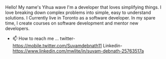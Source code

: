 Hello! My name's Yihua wave
I'm a developer that loves simplifying things. I love breaking down complex problems into simple, easy to understand solutions. I Currently live in Toronto as a software developer. In my spare time, I create courses on software development and mentor new developers.
- 📫 How to reach me ...
twitter-https://mobile.twitter.com/Suvamdebnath11
Linkedin-https://www.linkedin.com/mwlite/in/suvam-debnath-25763517a


<!---
suvam720/suvam720 is a ✨ special ✨ repository because its `README.md` (this file) appears on your GitHub profile.
You can click the Preview link to take a look at your changes.
--->
